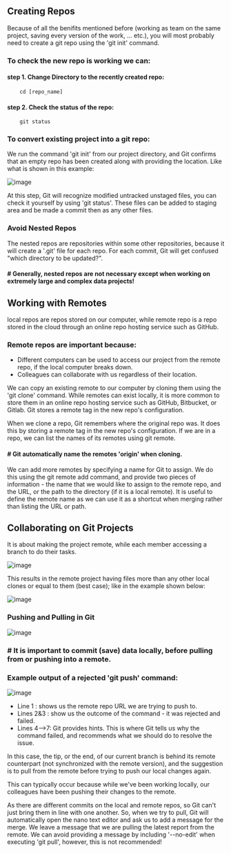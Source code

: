 ## Creating Repos
Because of all the benifits mentioned before (working as team on the same project, saving every version of the work, ... etc.), you will most probably need to create a git repo using the 'git init' command.

### To check the new repo is working we can:
#### step 1. Change Directory to the recently created repo:
        cd [repo_name]
#### step 2. Check the status of the repo:
        git status

### To convert existing project into a git repo:
We run the command 'git init' from our project directory, and Git confirms that an empty repo has been created along with providing the location. Like what is shown in this example:

![image](https://github.com/Sir-Elite/My-Summaries/assets/66035383/617afeb6-ee00-40b2-a89d-f41ce82a602c)

At this step, Git will recognize modified untracked unstaged files, you can check it yourself by using 'git status'. These files can be added to staging area and be made a commit then as any other files.

### Avoid Nested Repos
The nested repos are repositories within some other repositories, because it will create a '.git' file for each repo. For each commit, Git will get confused "which directory to be updated?".
#### # Generally, nested repos are not necessary except when working on extremely large and complex data projects!

## Working with Remotes
local repos are repos stored on our computer, while remote repo is a repo stored in the cloud through an online repo hosting service such as GitHub.

### Remote repos are important because:
* Different computers can be used to access our project from the remote repo, if the local computer breaks down.
* Colleagues can collaborate with us regardless of their location.

We can copy an existing remote to our computer by cloning them using the 'git clone' command. While remotes can exist locally, it is more common to store them in an online repo hosting service such as GitHub, Bitbucket, or Gitlab. Git stores a remote tag in the new repo's configuration.

When we clone a repo, Git remembers where the original repo was. It does this by storing a remote tag in the new repo's configuration. If we are in a repo, we can list the names of its remotes using git remote. 

#### # Git automatically name the remotes 'origin' when cloning.

We can add more remotes by specifying a name for Git to assign. We do this using the git remote add command, and provide two pieces of information - the name that we would like to assign to the remote repo, and the URL, or the path to the directory (if it is a local remote). It is useful to define the remote name as we can use it as a shortcut when merging rather than listing the URL or path.

## Collaborating on Git Projects
It is about making the project remote, while each member accessing a branch to do their tasks.

![image](https://github.com/Sir-Elite/My-Summaries/assets/66035383/4a123255-bdc2-457c-a8f6-7159c74b1246)

This results in the remote project having files more than any other local clones or equal to them (best case); like in the example shown below:

![image](https://github.com/Sir-Elite/My-Summaries/assets/66035383/e6fd422a-56ce-4a78-8def-766eccb42323)

### Pushing and Pulling in Git
![image](https://github.com/Sir-Elite/My-Summaries/assets/66035383/de2a8348-65e4-4ffa-ac56-849c3f120bcd)

### # It is important to commit (save) data locally, before pulling from or pushing into a remote.

### Example output of a rejected 'git push' command:

![image](https://github.com/Sir-Elite/My-Summaries/assets/66035383/0956aeca-688a-4b5a-a13c-4b51d3dee645)

* Line    1  : shows us the remote repo URL we are trying to push to.
* Lines  2&3 : show us the outcome of the command - it was rejected and failed.
* Lines 4-->7: Git provides hints. This is where Git tells us why the command failed, and recommends what we should do to resolve the issue.

In this case, the tip, or the end, of our current branch is behind its remote counterpart (not synchronized with the remote version), and the suggestion is to pull from the remote before trying to push our local changes again.

This can typically occur because while we've been working locally, our colleagues have been pushing their changes to the remote. 

As there are different commits on the local and remote repos, so Git can't just bring them in line with one another. So, when we try to pull, Git will automatically open the nano text editor and ask us to add a message for the merge. We leave a message that we are pulling the latest report from the remote. We can avoid providing a message by including '--no-edit' when executing 'git pull', however, this is not recommended!
